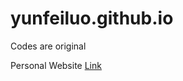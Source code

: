 # yunfeiluo.github.io  

Codes are original  

Personal Website
[Link](https://yunfeiluo.github.io)

